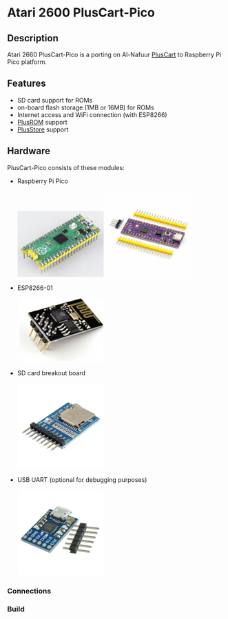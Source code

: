# Atari 2600 PlusCart-Pico

## Description
Atari 2660 PlusCart-Pico is a porting on Al-Nafuur [PlusCart](https://github.com/Al-Nafuur/United-Carts-of-Atari) to Raspberry Pi Pico platform. 

## Features
- SD card support for ROMs
- on-board flash storage (1MB or 16MB) for ROMs
- Internet access and WiFi connection (with ESP8266)
- [PlusROM](http://pluscart.firmaplus.de/pico/?PlusROM) support
- [PlusStore](https://pcart.firmaplus.de/pico/?PlusStore) support

## Hardware
PlusCart-Pico consists of these modules:
- Raspberry Pi Pico
  
  <img src="https://github.com/gtortone/PlusCart-Pico/blob/main/images/rpi-pico.jpg" width="200" />
  <img src="https://github.com/gtortone/PlusCart-Pico/blob/main/images/rpi-purple.jpg" width="200" />
- ESP8266-01

  <img src="https://github.com/gtortone/PlusCart-Pico/blob/main/images/esp8266.jpg" width="200" />
- SD card breakout board

  <img src="https://github.com/gtortone/PlusCart-Pico/blob/main/images/microsd.jpg" width="200" />
- USB UART (optional for debugging purposes)

  <img src="https://github.com/gtortone/PlusCart-Pico/blob/main/images/usb-uart.jpg" width="200" />

### Connections

### Build



